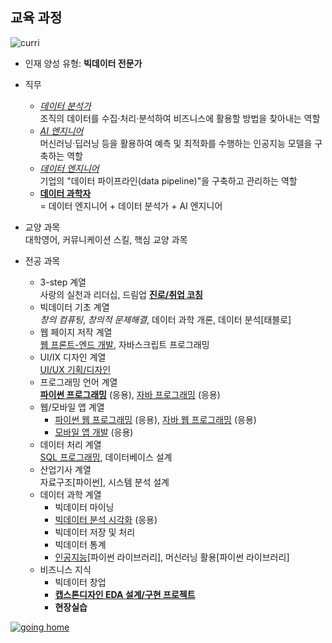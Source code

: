 ## 교육 과정

![curri](https://user-images.githubusercontent.com/10287629/147853591-92f261a3-d65d-4b2f-b0be-fdd9fb1e65f8.png)

- 인재 양성 유형: **빅데이터 전문가**
- 직무
  - <u>*데이터 분석가*</u>  
    조직의 데이터를 수집·처리·분석하여 비즈니스에 활용할 방법을 찾아내는 역할
  - <u>*AI 엔지니어*</u>  
    머신러닝·딥러닝 등을 활용하여 예측 및 최적화를 수행하는 인공지능 모델을 구축하는 역할
  - <u>*데이터 엔지니어*</u>  
    기업의 "데이터 파이프라인(data pipeline)"을 구축하고 관리하는 역할
  - <u>**데이터 과학자**</u>  
    = 데이터 엔지니어 + 데이터 분석가 + AI 엔지니어
  
- 교양 과목  
  대학영어, 커뮤니케이션 스킬, 핵심 교양 과목
- 전공 과목
    - 3-step 계열  
      사랑의 실천과 리더십, 드림업 <u><b>진로/취업 코칭</b></u>
    - 빅데이터 기초 계열  
      *창의 컴퓨팅*, *창의적 문제해결*, 데이터 과학 개론, 데이터 분석[태블로]
    - 웹 페이지 저작 계열  
      <u>웹 프론트-엔드 개발</u>, 자바스크립트 프로그래밍
    - UI/IX 디자인 계열  
      <u>UI/UX 기획/디자인</u>
    - 프로그래밍 언어 계열  
      <u><b>파이썬 프로그래밍</b></u> (응용), <u>자바 프로그래밍</u> (응용)
    - 웹/모바일 앱 계열  
      - <u>파이썬 웹 프로그래밍</u> (응용), <u>자바 웹 프로그래밍</u> (응용)
      - <u>모바일 앱 개발</u> (응용)
    - 데이터 처리 계열  
      <u>SQL 프로그래밍</u>, 데이터베이스 설계
    - 산업기사 계열  
      자료구조[파이썬], 시스템 분석 설계
    - 데이터 과학 계열
      - 빅데이터 마이닝
      - <u>빅데이터 분석 시각화</u> (응용)
      - 빅데이터 저장 및 처리
      - 빅데이터 통계
      - <u>인공지능</u>[파이썬 라이브러리], 머신러닝 활용[파이썬 라이브러리]
    - 비즈니스 지식  
      - 빅데이터 창업
      - <u><b>캡스톤디자인 EDA 설계/구현 프로젝트</b></u> 
      - **현장실습** 

[![going home](https://user-images.githubusercontent.com/10287629/104793991-511fcd80-57e8-11eb-86c8-27356c8dd83d.png)](https://logistex.github.io/smart_IT/)
